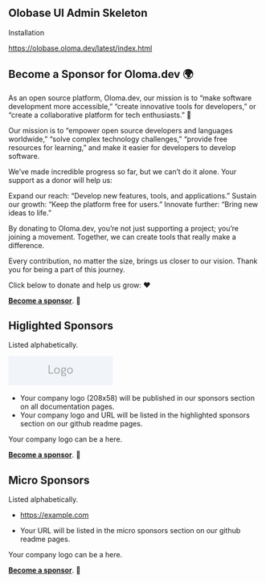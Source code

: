 
## Olobase UI Admin Skeleton

Installation

<a href="https://olobase.oloma.dev/latest/index.html" target="_blank">https://olobase.oloma.dev/latest/index.html</a>

## Become a Sponsor for Oloma.dev 🌍

As an open source platform, Oloma.dev, our mission is to “make software development more accessible,” “create innovative tools for developers,” or “create a collaborative platform for tech enthusiasts.” 🚀

Our mission is to “empower open source developers and languages worldwide,” “solve complex technology challenges,” “provide free resources for learning,” and make it easier for developers to develop software.

We’ve made incredible progress so far, but we can’t do it alone. Your support as a donor will help us:

Expand our reach: “Develop new features, tools, and applications.”
Sustain our growth: “Keep the platform free for users.”
Innovate further: “Bring new ideas to life.”

By donating to Oloma.dev, you’re not just supporting a project; you’re joining a movement. Together, we can create tools that really make a difference.

Every contribution, no matter the size, brings us closer to our vision. Thank you for being a part of this journey.

Click below to donate and help us grow: ❤️

[**Become a  sponsor**](https://www.patreon.com/olobase). 🤝

## Higlighted Sponsors

Listed alphabetically.

[![Example Sponsor Logo](sponsors/sponsor-logo-258x58.jpg)](https://example.com/)

- Your company logo (208x58) will be published in our sponsors section on all documentation pages.
- Your company logo and URL will be listed in the highlighted sponsors section on our github readme pages.

Your company logo can be a here.

[**Become a  sponsor**](https://www.patreon.com/olobase). 🙏

## Micro Sponsors

Listed alphabetically.

* <a href="https://example.com" target="_blank">https://example.com</a>

- Your URL will be listed in the micro sponsors section on our github readme pages.

Your company logo can be a here.

[**Become a  sponsor**](https://www.patreon.com/olobase). 🙏